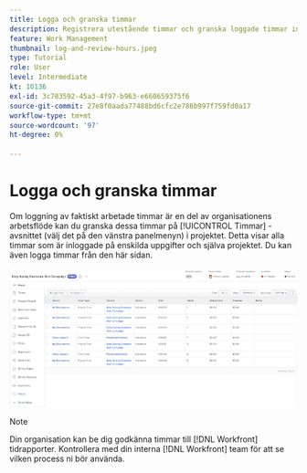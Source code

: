 ```yaml
---
title: Logga och granska timmar
description: Registrera utestående timmar och granska loggade timmar innan du stänger ett projekt i [!DNL  Workfront].
feature: Work Management
thumbnail: log-and-review-hours.jpeg
type: Tutorial
role: User
level: Intermediate
kt: 10136
exl-id: 3c783592-45a3-4f97-b963-e660659375f6
source-git-commit: 27e8f0aada77488bd6cfc2e786b997f759fd0a17
workflow-type: tm+mt
source-wordcount: '97'
ht-degree: 0%

---
```


# Logga och granska timmar

Om loggning av faktiskt arbetade timmar är en del av organisationens arbetsflöde kan du granska dessa timmar på [!UICONTROL Timmar] -avsnittet (välj det på den vänstra panelmenyn) i projektet. Detta visar alla timmar som är inloggade på enskilda uppgifter och själva projektet. Du kan även logga timmar från den här sidan.

![Timmar med timposter](assets/planner-fund-log-and-review-hours.png)

>[!NOTE]
>
>Din organisation kan be dig godkänna timmar till [!DNL Workfront] tidrapporter. Kontrollera med din interna [!DNL Workfront] team för att se vilken process ni bör använda.

<!---
learn more url
Log time
--->
